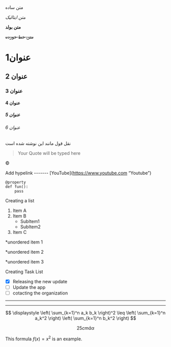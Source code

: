 متن ساده

_متن ایتالیک_

**متن بولد**

~~متن خط خورده~~

# عنوان1
## عنوان 2
### عنوان 3
#### عنوان 4
##### عنوان 5
###### عنوان 6

نقل قول مانند این نوشته شده است
> Your Quote will be typed here

&copy;

Add hypelink ------- [YouTube](https://www.youtube.com “Youtube”)

```
@property
def fun():
    pass
```

Creating a list

1. Item A
2. Item B
    * SubItem1
    * SubItem2
3. Item C

*unordered item 1

*unordered item 2

*unordered item 3

Creating Task List

- [x] Releasing the new update
- [ ] Update the app
- [ ] cotacting the organization

---

***

$$
\displaystyle
\left( \sum_{k=1}^n a_k b_k \right)^2
\leq
\left( \sum_{k=1}^n a_k^2 \right)
\left( \sum_{k=1}^n b_k^2 \right)
$$

$$
25cm
\bar{a} \alpha
$$

This formula $f(x) = x^2$ is an example.




